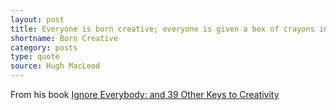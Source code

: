 ```yaml
---
layout: post
title: Everyone is born creative; everyone is given a box of crayons in kindergarten. Then when you hit puberty they take the crayons away and replace them with dry, uninspiring books on algebra, history, etc. Being suddenly hit years later with the ‘creative bug’ is just a wee voice telling you, ‘I’d like my crayons back, please’.
shortname: Born Creative
category: posts
type: quote
source: Hugh MacLeod
---
```


From his book [Ignore Everybody: and 39 Other Keys to Creativity](http://www.amazon.com/gp/product/1400113393/ref=as_li_ss_tl?ie=UTF8&camp=1789&creative=390957&creativeASIN=1400113393&linkCode=as2&tag=newezra-20)